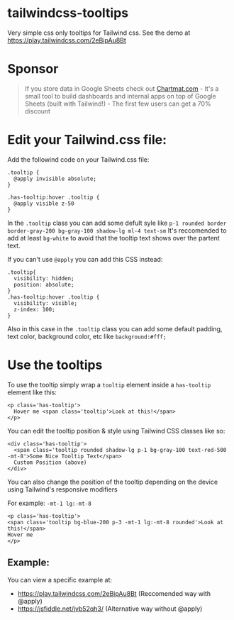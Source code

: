 # tailwindcss-tooltips
Very simple css only tooltips for Tailwind css. See the demo at https://play.tailwindcss.com/2eBipAu8Bt

# Sponsor
> If you store data in Google Sheets check out [Chartmat.com](https://chartmat.com?utm_source=github&utm_medium=tailwind-tooltips) - It's a small tool to build dashboards and internal apps on top of Google Sheets (built with Tailwind!) - The first few users can get a 70% discount

# Edit your Tailwind.css file:
Add the followind code on your Tailwind.css file:

```
.tooltip {
  @apply invisible absolute;
}

.has-tooltip:hover .tooltip {
  @apply visible z-50
}

```
In the `.tooltip` class you can add some defult syle like `p-1 rounded border border-gray-200 bg-gray-100 shadow-lg ml-4 text-sm`
It's reccomended to add at least `bg-white` to avoid that the tooltip text shows over the partent text.

If you can't use `@apply` you can add this CSS instead:

```
.tooltip{
  visibility: hidden;
  position: absolute;
}
.has-tooltip:hover .tooltip {
  visibility: visible;
  z-index: 100;
}
```
Also in this case in the `.tooltip` class you can add some default padding, text color, background color, etc  like `background:#fff;`


# Use the tooltips

To use the tooltip simply wrap a `tooltip` element inside a `has-tooltip` element like this:

```
<p class='has-tooltip'>
  Hover me <span class='tooltip'>Look at this!</span>
</p>
```
You can edit the tooltip position & style using Tailwind CSS classes like so:

```
<div class='has-tooltip'>
  <span class='tooltip rounded shadow-lg p-1 bg-gray-100 text-red-500 -mt-8'>Some Nice Tooltip Text</span>
  Custom Position (above)
</div>
```

You can also change the position of the tooltip depending on the device using Tailwind's responsive modifiers

For example: `-mt-1 lg:-mt-8`

```
<p class='has-tooltip'>
<span class='tooltip bg-blue-200 p-3 -mt-1 lg:-mt-8 rounded'>Look at this!</span>
Hover me
</p>
```

## Example:

You can view a specific example at:
- https://play.tailwindcss.com/2eBipAu8Bt (Reccomended way with @apply)
- https://jsfiddle.net/jvb52qh3/ (Alternative way without @apply)
